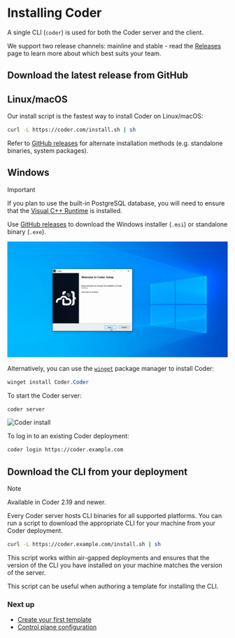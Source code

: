 # Installing Coder

A single CLI (`coder`) is used for both the Coder server and the client.

We support two release channels: mainline and stable - read the
[Releases](./releases.md) page to learn more about which best suits your team.

## Download the latest release from GitHub

<div class="tabs">

## Linux/macOS

Our install script is the fastest way to install Coder on Linux/macOS:

```sh
curl -L https://coder.com/install.sh | sh
```

Refer to [GitHub releases](https://github.com/coder/coder/releases) for
alternate installation methods (e.g. standalone binaries, system packages).

## Windows

> [!IMPORTANT]
> If you plan to use the built-in PostgreSQL database, you will
> need to ensure that the
> [Visual C++ Runtime](https://learn.microsoft.com/en-US/cpp/windows/latest-supported-vc-redist#latest-microsoft-visual-c-redistributable-version)
> is installed.

Use [GitHub releases](https://github.com/coder/coder/releases) to download the
Windows installer (`.msi`) or standalone binary (`.exe`).

![Windows setup wizard](../images/install/windows-installer.png)

Alternatively, you can use the
[`winget`](https://learn.microsoft.com/en-us/windows/package-manager/winget/#use-winget)
package manager to install Coder:

```powershell
winget install Coder.Coder
```

</div>

To start the Coder server:

```sh
coder server
```

![Coder install](../images/install/screenshots/welcome-create-admin-user.png)

To log in to an existing Coder deployment:

```sh
coder login https://coder.example.com
```

## Download the CLI from your deployment

> [!NOTE]
> Available in Coder 2.19 and newer.

Every Coder server hosts CLI binaries for all supported platforms. You can run a
script to download the appropriate CLI for your machine from your Coder
deployment.

```sh
curl -L https://coder.example.com/install.sh | sh
```

This script works within air-gapped deployments and ensures that the version of
the CLI you have installed on your machine matches the version of the server.

This script can be useful when authoring a template for installing the CLI.

### Next up

- [Create your first template](../tutorials/template-from-scratch.md)
- [Control plane configuration](../admin/setup/index.md)
